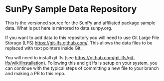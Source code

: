 # SunPy Sample Data Repository

This is the versioned source for the SunPy and affiliated package sample data.
What is put here is mirrored to data.sunpy.org.

If you want to add data to this repository you will need to use Git Large File Storage (LFS) https://git-lfs.github.com/.
This allows the data files to be replaced with text pointers inside Git.

You will need to install git lfs (see https://github.com/git-lfs/git-lfs/wiki/Installation).
Following this and git lfs is setup on your system, you can continue with the typical steps of
committing a new file to your branch and making a PR to this repo.
